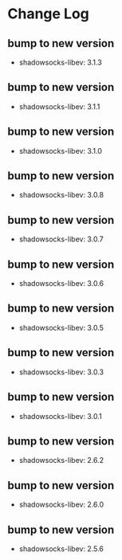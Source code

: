 # Change Log

## bump to new version
 * shadowsocks-libev: 3.1.3

## bump to new version
 * shadowsocks-libev: 3.1.1

## bump to new version
 * shadowsocks-libev: 3.1.0

## bump to new version
 * shadowsocks-libev: 3.0.8

## bump to new version
 * shadowsocks-libev: 3.0.7

## bump to new version
 * shadowsocks-libev: 3.0.6

## bump to new version
 * shadowsocks-libev: 3.0.5

## bump to new version
 * shadowsocks-libev: 3.0.3

## bump to new version
 * shadowsocks-libev: 3.0.1

## bump to new version
 * shadowsocks-libev: 2.6.2

## bump to new version
 * shadowsocks-libev: 2.6.0

## bump to new version
 * shadowsocks-libev: 2.5.6
